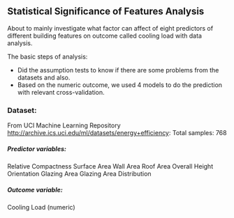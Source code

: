 Statistical Significance of Features Analysis
--

About to mainly investigate what factor can affect of eight predictors of different building features on outcome called cooling load with data analysis. 

The basic steps of analysis:
* Did the assumption tests to know if there are some problems from the datasets and also. 
* Based on the numeric outcome,  we used 4 models to do the prediction with relevant cross-validation.


### Dataset:
From UCI Machine Learning Repository http://archive.ics.uci.edu/ml/datasets/energy+efficiency:
Total samples: 768 
##### Predictor variables:
 Relative Compactness 
 Surface Area
 Wall Area
Roof Area
Overall Height 
Orientation
Glazing Area
Glazing Area Distribution
##### Outcome variable:
Cooling Load (numeric)



